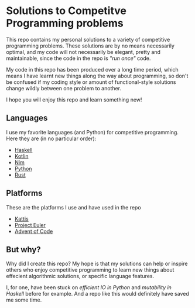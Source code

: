 # Solutions to Competitve Programming problems
This repo contains my personal solutions to a variety of competitive programming problems. These solutions are by no means necessarily optimal, and my code will not necessarily be elegant, pretty and maintainable, since the code in the repo is *"run once"* code. 

My code in this repo has been produced over a long time period, which means I have learnt new things along the way about programming, so don't be confused if my coding style or amount of functional-style solutions change wildly between one problem to another.

I hope you will enjoy this repo and learn something new!

## Languages
I use my favorite languages (and Python) for competitive programming. Here they are (in no particular order):
- [Haskell](https://www.haskell.org/)
- [Kotlin](https://kotlinlang.org/)
- [Nim](https://nim-lang.org/)
- [Python](https://www.python.org/)
- [Rust](https://www.rust-lang.org/)

## Platforms
These are the platforms I use and have used in the repo
- [Kattis](https://open.kattis.com/)
- [Project Euler](https://projecteuler.net/about)
- [Advent of Code](https://adventofcode.com/)

## But why?
Why did I create this repo? My hope is that my solutions can help or inspire others who enjoy competitive programming to learn new things about effecient algorithmic solutions, or specific language features. 

I, for one, have been stuck on *efficient IO in Python* and *mutability in Haskell* before for example. And a repo like this would definitely have saved me some time.
